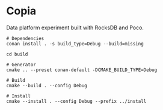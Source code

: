 
# Copia

Data platform experiment built with RocksDB and Poco.

```shell
# Dependencies
conan install . -s build_type=Debug --build=missing

cd build

# Generator
cmake .. --preset conan-default -DCMAKE_BUILD_TYPE=Debug

# Build
cmake --build . --config Debug

# Install
cmake --install . --config Debug --prefix ../install
```